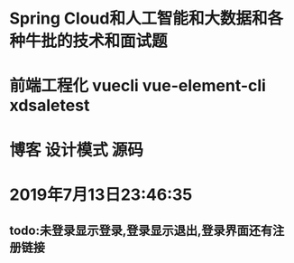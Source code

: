 # Spring Cloud和人工智能和大数据和各种牛批的技术和面试题
# 前端工程化 vuecli vue-element-cli xdsaletest
# 博客 设计模式 源码

# 2019年7月13日23:46:35 
## todo:未登录显示登录,登录显示退出,登录界面还有注册链接